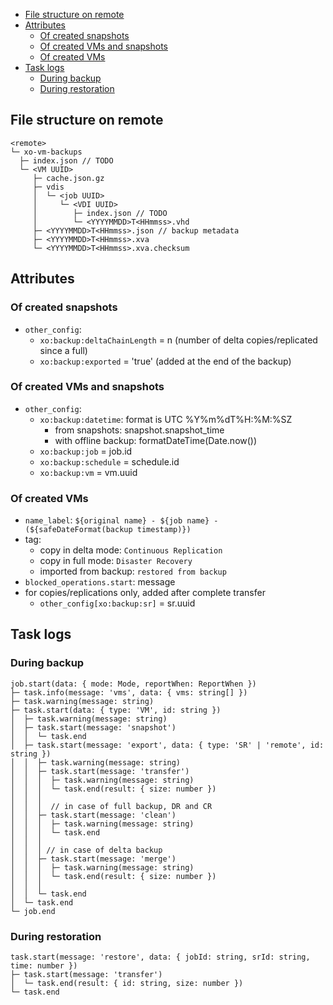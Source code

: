 - [File structure on remote](#file-structure-on-remote)
- [Attributes](#attributes)
  - [Of created snapshots](#of-created-snapshots)
  - [Of created VMs and snapshots](#of-created-vms-and-snapshots)
  - [Of created VMs](#of-created-vms)
- [Task logs](#task-logs)
  - [During backup](#during-backup)
  - [During restoration](#during-restoration)

## File structure on remote

```
<remote>
└─ xo-vm-backups
  ├─ index.json // TODO
  └─ <VM UUID>
     ├─ cache.json.gz
     ├─ vdis
     │  └─ <job UUID>
     │     └─ <VDI UUID>
     │        ├─ index.json // TODO
     │        └─ <YYYYMMDD>T<HHmmss>.vhd
     ├─ <YYYYMMDD>T<HHmmss>.json // backup metadata
     ├─ <YYYYMMDD>T<HHmmss>.xva
     └─ <YYYYMMDD>T<HHmmss>.xva.checksum
```

## Attributes

### Of created snapshots

- `other_config`:
  - `xo:backup:deltaChainLength` = n (number of delta copies/replicated since a full)
  - `xo:backup:exported` = 'true' (added at the end of the backup)

### Of created VMs and snapshots

- `other_config`:
  - `xo:backup:datetime`: format is UTC %Y%m%dT%H:%M:%SZ
    - from snapshots: snapshot.snapshot_time
    - with offline backup: formatDateTime(Date.now())
  - `xo:backup:job` = job.id
  - `xo:backup:schedule` = schedule.id
  - `xo:backup:vm` = vm.uuid

### Of created VMs

- `name_label`: `${original name} - ${job name} - (${safeDateFormat(backup timestamp)})`
- tag:
  - copy in delta mode: `Continuous Replication`
  - copy in full mode: `Disaster Recovery`
  - imported from backup: `restored from backup`
- `blocked_operations.start`: message
- for copies/replications only, added after complete transfer
  - `other_config[xo:backup:sr]` = sr.uuid

## Task logs

### During backup

```
job.start(data: { mode: Mode, reportWhen: ReportWhen })
├─ task.info(message: 'vms', data: { vms: string[] })
├─ task.warning(message: string)
├─ task.start(data: { type: 'VM', id: string })
│  ├─ task.warning(message: string)
│  ├─ task.start(message: 'snapshot')
│  │  └─ task.end
│  ├─ task.start(message: 'export', data: { type: 'SR' | 'remote', id: string })
│  │  ├─ task.warning(message: string)
│  │  ├─ task.start(message: 'transfer')
│  │  │  ├─ task.warning(message: string)
│  │  │  └─ task.end(result: { size: number })
│  │  │
│  │  │  // in case of full backup, DR and CR
│  │  ├─ task.start(message: 'clean')
│  │  │  ├─ task.warning(message: string)
│  │  │  └─ task.end
│  │  │
│  │  │ // in case of delta backup
│  │  ├─ task.start(message: 'merge')
│  │  │  ├─ task.warning(message: string)
│  │  │  └─ task.end(result: { size: number })
│  │  │
│  │  └─ task.end
│  └─ task.end
└─ job.end
```

### During restoration

```
task.start(message: 'restore', data: { jobId: string, srId: string, time: number })
├─ task.start(message: 'transfer')
│  └─ task.end(result: { id: string, size: number })
└─ task.end
```
